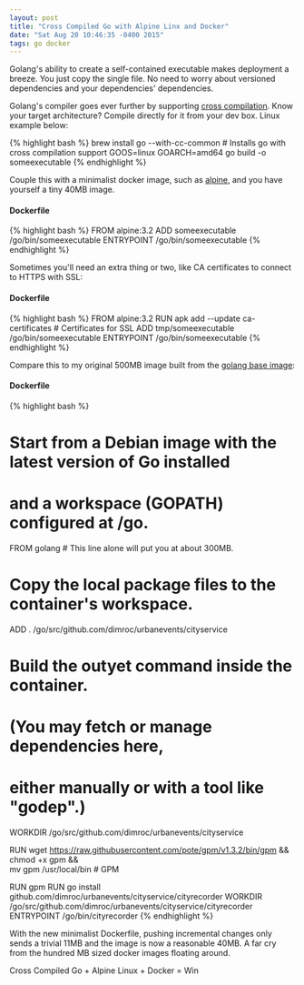 ```yaml
---
layout: post
title: "Cross Compiled Go with Alpine Linx and Docker"
date: "Sat Aug 20 10:46:35 -0400 2015"
tags: go docker
---
```


Golang's ability to create a self-contained executable makes deployment a breeze.
You just copy the single file. No need to worry about versioned dependencies and your dependencies' dependencies.

Golang's compiler goes ever further by supporting [cross compilation](http://stackoverflow.com/questions/12168873/cross-compile-go-on-osx).
Know your target architecture?
Compile directly for it from your dev box. Linux example below:

{% highlight bash %}
brew install go --with-cc-common # Installs go with cross compilation support
GOOS=linux GOARCH=amd64 go build -o someexecutable
{% endhighlight %}

Couple this with a minimalist docker image, such as [alpine](https://github.com/gliderlabs/docker-alpine), and you have yourself a tiny 40MB image.

#### Dockerfile
{% highlight bash %}
FROM alpine:3.2
ADD someexecutable /go/bin/someexecutable
ENTRYPOINT /go/bin/someexecutable
{% endhighlight %}

Sometimes you'll need an extra thing or two, like CA certificates to connect to HTTPS with SSL:

#### Dockerfile
{% highlight bash %}
FROM alpine:3.2
RUN apk add --update ca-certificates # Certificates for SSL
ADD tmp/someexecutable /go/bin/someexecutable
ENTRYPOINT /go/bin/someexecutable
{% endhighlight %}

Compare this to my original 500MB image built from the [golang base image](https://github.com/docker-library/golang):

#### Dockerfile
{% highlight bash %}
# Start from a Debian image with the latest version of Go installed
# and a workspace (GOPATH) configured at /go.
FROM golang # This line alone will put you at about 300MB.

# Copy the local package files to the container's workspace.
ADD . /go/src/github.com/dimroc/urbanevents/cityservice

# Build the outyet command inside the container.
# (You may fetch or manage dependencies here,
# either manually or with a tool like "godep".)

WORKDIR /go/src/github.com/dimroc/urbanevents/cityservice

RUN wget https://raw.githubusercontent.com/pote/gpm/v1.3.2/bin/gpm && \
      chmod +x gpm && \
      mv gpm /usr/local/bin # GPM

RUN gpm
RUN go install github.com/dimroc/urbanevents/cityservice/cityrecorder
WORKDIR /go/src/github.com/dimroc/urbanevents/cityservice/cityrecorder
ENTRYPOINT /go/bin/cityrecorder
{% endhighlight %}


With the new minimalist Dockerfile, pushing incremental changes only sends
a trivial 11MB and the image is now a reasonable 40MB. A far cry from the hundred MB sized docker
images floating around.

Cross Compiled Go + Alpine Linux + Docker = Win
